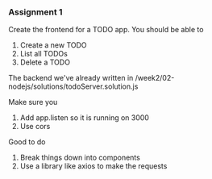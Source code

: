 ### Assignment 1

Create the frontend for a TODO app.
You should be able to

1. Create a new TODO
2. List all TODOs
3. Delete a TODO

The backend we've already written in
/week2/02-nodejs/solutions/todoServer.solution.js

Make sure you

1. Add app.listen so it is running on 3000
2. Use cors

Good to do

1. Break things down into components
2. Use a library like axios to make the requests
